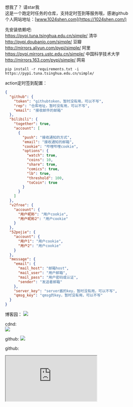 想我了？ 请star我  
这是一个跑定时任务的仓库，支持定时签到等服务哦，感谢github  
个人网站地址：[www.1024shen.com](https://1024shen.com/)

先安装依赖吧:   
https://pypi.tuna.tsinghua.edu.cn/simple/ 清华  
http://pypi.doubanio.com/simple/ 豆瓣  
http://mirrors.aliyun.com/pypi/simple/ 阿里  
https://pypi.mirrors.ustc.edu.cn/simple/ 中国科学技术大学  
http://mirrors.163.com/pypi/simple/ 网易

```angular2html
pip install -r requirements.txt -i https://pypi.tuna.tsinghua.edu.cn/simple/
```

action定时签到配置：  
```json
{
  "github": {
    "token": "githubtoken，暂时没有用，可以不写",
    "rep": "仓库地址，暂时没有用，可以不写",
    "email": "接收邮件的邮箱"
  },
  "bilibili": {
    "together": true,
    "account": [
      {
        "push": "接收通知的方式",
        "email": "接收通知的邮箱",
        "cookie": "哔哩哔哩cookie",
        "options": {
          "watch": true,
          "coins": 10,
          "share": true,
          "comics": true,
          "lb": true,
          "threshold": 100,
          "toCoin": true
        }
      }
    ]
  },
  "v2free": {
    "account": {
      "用户昵称": "用户cookie",
      "用户昵称2": "用户cookie"
    }
  },
  "52pojie": {
    "account": {
      "用户1": "用户cookie",
      "用户2": "用户cookie"
    }
  },
  "message": {
    "email": {
      "mail_host": "邮箱host",
      "mail_user": "用户邮箱",
      "mail_pass": "用户密码或认证",
      "sender": "发送者邮箱"
    },
    "server_key": "server酱的key，暂时没有用，可以不写",
    "qmsg_key": "qmsg的key，暂时没有用，可以不写"
  }
}
```

博客园：
![](https://img2023.cnblogs.com/blog/2466361/202212/2466361-20221208182656762-1298240916.png)

cdnd:  
![](https://img-blog.csdnimg.cn/2049460a205a4b869ce2c66ee58a38c0.png)

github:
![](https://sjj1024.github.io/CvReport/img/220310103457shan.jpg)

github:
<iframe src="https://sjj1024.github.io/CvReport/img/test.mp4">